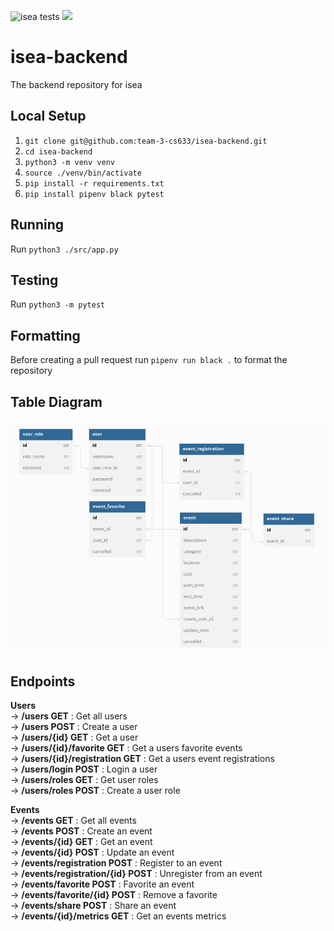 ![isea tests](https://github.com/team-3-cs633/isea-backend/actions/workflows/testing.yml/badge.svg)
![](https://img.shields.io/badge/coverage-100%25-sucess)


# isea-backend
The backend repository for isea

## Local Setup

1. `git clone git@github.com:team-3-cs633/isea-backend.git`
2. `cd isea-backend`
3. `python3 -m venv venv`
4. `source ./venv/bin/activate`
5. `pip install -r requirements.txt`
6. `pip install pipenv black pytest`

## Running  

Run `python3 ./src/app.py`

## Testing  

Run `python3 -m pytest`

## Formatting 

Before creating a pull request run `pipenv run black .` to format the repository

## Table Diagram
![Table Diagram](table_diagram.png)

## Endpoints
**Users**   
→ **/users GET** : Get all users    
→ **/users POST** : Create a user   
→ **/users/{id} GET** : Get a user    
→ **/users/{id}/favorite GET** : Get a users favorite events    
→ **/users/{id}/registration GET** : Get a users event registrations    
→ **/users/login POST** : Login a user    
→ **/users/roles GET** : Get user roles   
→ **/users/roles POST** : Create a user role    

**Events**    
→ **/events GET** : Get all events    
→ **/events POST** : Create an event    
→ **/events/{id} GET** : Get an event   
→ **/events/{id} POST** : Update an event   
→ **/events/registration POST** : Register to an event    
→ **/events/registration/{id} POST** : Unregister from an event   
→ **/events/favorite POST** : Favorite an event   
→ **/events/favorite/{id} POST** : Remove a favorite    
→ **/events/share POST** : Share an event   
→ **/events/{id}/metrics GET** : Get an events metrics   
